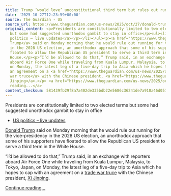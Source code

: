 ```yaml
---
title: Trump ‘would love’ unconstitutional third term but rules out running for VP
date: '2025-10-27T12:23:59+00:00'
source: The Guardian - US
source_url: https://www.theguardian.com/us-news/2025/oct/27/donald-trump-third-term-vice-president
original_content: <p>Presidents are constitutionally limited to two elected terms
  but some had suggested unorthodox gambit to stay in office</p><ul><li><p><a href="https://www.theguardian.com/us-news/live/2025/oct/27/donald-trump-japan-sanae-takaichi-asia-canada-trade-news-updates-us-politics-live">US
  politics – live updates</a></p></li></ul><p><a href="https://www.theguardian.com/us-news/donaldtrump">Donald
  Trump</a> said on Monday morning that he would rule out running for the vice-presidency
  in the 2028 US election, an unorthodox approach that some of his supporters have
  floated to allow the Republican US president to serve a third term in the White
  House.</p><p>“I’d be allowed to do that,” Trump said, in an exchange with reporters
  aboard Air Force One while traveling from Kuala Lumpur, Malaysia, to Tokyo, Japan,
  on Monday, the latest leg of a five-day trip to Asia which he hopes to cap with
  an agreement on a <a href="https://www.theguardian.com/us-news/2025/oct/27/us-china-framework-trade-deal-xi-trump-meeting">trade
  war truce</a> with the Chinese president, <a href="https://www.theguardian.com/world/xi-jinping">Xi
  Jinping</a>.</p> <a href="https://www.theguardian.com/us-news/2025/oct/27/donald-trump-third-term-vice-president">Continue
  reading...</a>
content_checksum: 581439fb29f8a7a402de335bdb22e5686c36241de7a910a46d051b6a17ee8406
---
```


Presidents are constitutionally limited to two elected terms but some had suggested unorthodox gambit to stay in office

- [US politics – live updates](https://www.theguardian.com/us-news/live/2025/oct/27/donald-trump-japan-sanae-takaichi-asia-canada-trade-news-updates-us-politics-live)

[Donald Trump](https://www.theguardian.com/us-news/donaldtrump) said on Monday morning that he would rule out running for the vice-presidency in the 2028 US election, an unorthodox approach that some of his supporters have floated to allow the Republican US president to serve a third term in the White House.

“I’d be allowed to do that,” Trump said, in an exchange with reporters aboard Air Force One while traveling from Kuala Lumpur, Malaysia, to Tokyo, Japan, on Monday, the latest leg of a five-day trip to Asia which he hopes to cap with an agreement on a [trade war truce](https://www.theguardian.com/us-news/2025/oct/27/us-china-framework-trade-deal-xi-trump-meeting) with the Chinese president, [Xi Jinping](https://www.theguardian.com/world/xi-jinping).

 [Continue reading...](https://www.theguardian.com/us-news/2025/oct/27/donald-trump-third-term-vice-president)